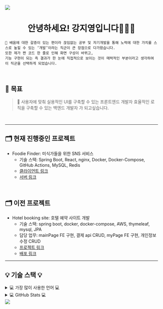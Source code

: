 <img src="https://capsule-render.vercel.app/api?type=waving&color=BDBDC8&height=150&section=header" />

<div align=center>

# 안녕하세요! 강지영입니다👩🏻‍💻

</div>

```
🙂 배움에 대한 갈증이 있는 편이라 끊임없는 공부 및 자기개발을 통해 노력에 대한 가치를 스스로 높힐 수 있는 ‘개발’이라는 직군이 큰 장점으로 다가왔습니다.
또한 제가 짠 코드 한 줄로 인해 화면 구성이 바뀌고,
기능 구현이 되는 즉 결과가 한 눈에 직접적으로 보이는 것이 매력적인 부분이라고 생각하여 이 직군을 선택하게 되었습니다.
```

</br>

## 💪 목표

> 🙂 사용자에 맞춰 실용적인 UI를 구축할 수 있는 프론트엔드 개발자
> 효율적인 로직을 구축할 수 있는 백엔드 개발자 가 되고싶습니다.

</br>

<hr/>

##  🗂️ 현재 진행중인 프로젝트

- Foodie Finder: 미식가들을 위한 SNS 서비스
  - 기술 스택: Spring Boot, React, nginx, Docker, Docker-Compose, GitHub Actions, MySQL, Redis
  - [클라이언트 링크](https://github.com/caterpillar-butler/foodie-finder-client.git)
  - [서버 링크](https://github.com/caterpillar-butler/foodie-finder-server.git)

</br>

##  🗂️ 이전 프로젝트

- Hotel booking site: 호텔 예약 사이트 개발
  - 기술 스택: spring boot, docker, docker-compose, AWS, thymeleaf, mysql, JPA
  - 담당 업무: mainPage FE 구현, 결제 api CRUD, myPage FE 구현, 개인정보수정 CRUD
  - [프로젝트 링크](https://github.com/caterpillar-team/STAY_CONNECT.git)
  - [배포 링크](https://stayconnect.shop)

<hr/>

##  💡 기술 스택 💡


  
  
</details>

<details>
<summary>
  💻 가장 많이 사용한 언어 💻
</summary>
  
   [![Top Langs](https://github-readme-stats.vercel.app/api/top-langs/?username=jiyoung79)](https://github.com/anuraghazra/github-readme-stats)
</details>

<details>
<summary>
  💻 GitHub Stats 💻
</summary>
  
   <img src="https://github-readme-stats.vercel.app/api?username=jiyoung79&show_icons=true">

</details>

<img src="https://capsule-render.vercel.app/api?type=waving&color=BDBDC8&height=150&section=footer" />
